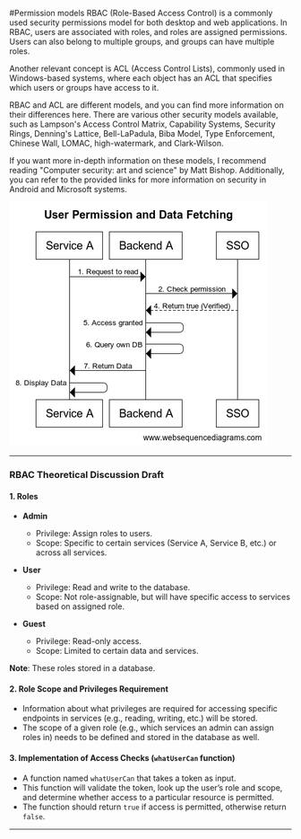 #Permission models
RBAC (Role-Based Access Control) is a commonly used security permissions model for both desktop and web applications. In RBAC, users are associated with roles, and roles are assigned permissions. Users can also belong to multiple groups, and groups can have multiple roles.

Another relevant concept is ACL (Access Control Lists), commonly used in Windows-based systems, where each object has an ACL that specifies which users or groups have access to it.

RBAC and ACL are different models, and you can find more information on their differences here. There are various other security models available, such as Lampson's Access Control Matrix, Capability Systems, Security Rings, Denning's Lattice, Bell-LaPadula, Biba Model, Type Enforcement, Chinese Wall, LOMAC, high-watermark, and Clark-Wilson.

If you want more in-depth information on these models, I recommend reading "Computer security: art and science" by Matt Bishop. Additionally, you can refer to the provided links for more information on security in Android and Microsoft systems.

![image](./images/user_permission.png)

---

### RBAC Theoretical Discussion Draft

#### 1. Roles

- **Admin**
    - Privilege: Assign roles to users.
    - Scope: Specific to certain services (Service A, Service B, etc.) or across all services.

- **User**
    - Privilege: Read and write to the database.
    - Scope: Not role-assignable, but will have specific access to services based on assigned role.

- **Guest**
    - Privilege: Read-only access.
    - Scope: Limited to certain data and services.

**Note**: These roles stored in a database.

#### 2. Role Scope and Privileges Requirement

- Information about what privileges are required for accessing specific endpoints in services (e.g., reading, writing, etc.) will be stored.
- The scope of a given role (e.g., which services an admin can assign roles in) needs to be defined and stored in the database as well.

#### 3. Implementation of Access Checks (`whatUserCan` function)

- A function named `whatUserCan` that takes a token as input.
- This function will validate the token, look up the user’s role and scope, and determine whether access to a particular resource is permitted.
- The function should return `true` if access is permitted, otherwise return `false`.

---
